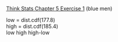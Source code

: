 [Think Stats Chapter 5 Exercise 1](http://greenteapress.com/thinkstats2/html/thinkstats2006.html#toc50) (blue men)


low = dist.cdf(177.8)   
high = dist.cdf(185.4)   
low 
high 
high-low
